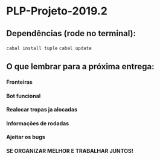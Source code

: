 # PLP-Projeto-2019.2

## Dependências (rode no terminal):
```cabal install tuple```
```cabal update```

## O que lembrar para a próxima entrega:
#### Fronteiras
#### Bot funcional
#### Realocar tropas ja alocadas
#### Informações de rodadas
#### Ajeitar os bugs
#### SE ORGANIZAR MELHOR E TRABALHAR JUNTOS!

